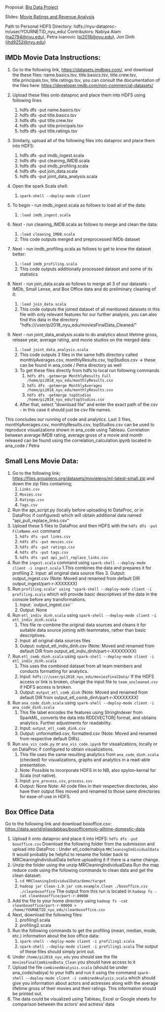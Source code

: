 Proposal: [Big Data Project](https://docs.google.com/document/d/1w3zPQwyXO4kyajLx2g-alETq7KZbePB0s7fyvpeRUeo/edit?usp=sharing)

Slides: [Movie Ratings and Revenue Analysis](https://docs.google.com/presentation/d/1XqphU7l2aT25uZczdglWua7tq3-X0T6Ww-z-ZavtNEY/edit?usp=sharing)

Path to Personal HDFS Directory: hdfs://nyu-dataproc-m/user/YOURNETID_nyu_edu/
Contributors: Nabiya Alam (na2794@nyu.edu), Petra Ivanovic (pi2018@nyu.edu), Jon Dinh (jhd9252@nyu.edu)

## IMDb Movie Data Instructions:

1. Go to the following link, https://datasets.imdbws.com/,  and download the these files: name.basics.tsv, title.basics.tsv, title.crew.tsv, title.principals.tsv, title.ratings.tsv, you can consult the documentation of the files here: https://developer.imdb.com/non-commercial-datasets/
2. Upload these files onto dataproc and place them into HDFS using following lines
    1. hdfs dfs -put name.basics.tsv
    2. hdfs dfs -put title.basics.tsv 
    3. hdfs dfs -put title.crew.tsv
    4. hdfs dfs -put title.principals.tsv
    5. hdfs dfs -put title.ratings.tsv

3. Similarly, upload all of the following files into dataproc and place them into HDFS:
    1. hdfs dfs -put imdb_ingest.scala
    2. hdfs dfs -put cleaning_IMDB.scala
    3. hdfs dfs -put imdb_profiling.scala
    4. hdfs dfs -put join_data.scala
    5. hdfs dfs -put joint_data_analysis.scala

4. Open the spark Scala shell: 
    1. `spark-shell --deploy-mode client`

5. To begin - run imdb_ingest.scala as follows to load all of the data:
    1. `:load imdb_ingest.scala`

6. Next - run cleaning_IMDB.scala as follows to merge and clean the data:
    1.  `:load cleaning_IMDB.scala`
    2. This code outputs merged and preprocessed IMDb dataset

7. Next - run imdb_profiling.scala as follows to get to know the dataset better:
    1.  `:load imdb_profiling.scala`
    2. This code outputs additionally processed dataset and some of its statistics

8.  Next - run join_data.scala as follows to merge all 3 of our datasets - IMDb, Small Lense, and Box Office data and do preliminary cleaning of it:
    1.  `:load join_data.scala`
    2. This code outputs the joined dataset of all mentioned datasets in this file with only relevant features for our further analysis, you can also find this data in the directory "hdfs:///user/pi2018_nyu_edu/moviesFinalData_Cleaned/"

9. Next - run joint_data_analysis.scala to do analytics about lifetime gross, release year, average rating, and movie studios on the merged data:
    1.  `:load joint_data_analysis.scala`
    2. This code outputs 3 files in the same hdfs directory called monthlyAverages.csv, monthlyResults.csv, topStudios.csv -> these can be found in ana_code / Petra directory as well
    3. To get these files directly from hdfs to local run following commands
        1. `hdfs dfs -getmerge MonthlyResults_Full /home/pi2018_nyu_edu/monthlyResults.csv`
        2. `hdfs dfs -getmerge MonthlyAverages /home/pi2018_nyu_edu/monthlyResults.csv`
        3. `hdfs dfs -getmerge topStudios /home/pi2018_nyu_edu/topStudios.csv`
    4. After that, select “download file” and enter the exact path of the csv - in this case it should just be csv file names.

This concludes our running of code and analytics. Last 3 files, monthlyAverages.csv, monthlyResults.csv, topStudios.csv can be used to reproduce visualizations shown in ana_code using Tableau. Correlation between average IMDB rating, average gross of a movie and month released can be found using the correlation_calculation.ipynb located in ana_code / Petra

## Small Lens Movie Data:

1. Go to the following link; https://files.grouplens.org/datasets/movielens/ml-latest-small.zip and down the zip files containing;
    1. `Links.csv`
    2. `Movies.csv`
    3. `Ratings.csv`
    4. `Tags.csv`
2. Run the api_script.py (locally before uploading to DataProc, or in DataProc if configured) which will obtain additional data named "api_pull_replace_links.csv"
3. Upload these 5 files to DataProc and then HDFS with the `hdfs dfs -put FileName.ext` command
    1. `hdfs dfs -put links.csv`
    2. `hdfs dfs -put movies.csv`
    3. `hdfs dfs -put ratings.csv`
    4. `hdfs dfs -put tags.csv`
    5. `hdfs dfs -put api_pull_replace_links.csv`
4. Run the `ingest.scala` command using `spark-shell --deploy-mode client -i ingest.scala` 
    1.This combines the data and prepares it for profiling
    2. Input: all original data source files
    3. Output:  output_ingest.csv (Note: Moved and renamed from default DIR output_ingest/part-r-XXXXXXX)
5. Run `profiling.scala" using "spark-shell --deploy-mode client -i profiling.scala` which will provide basic descriptives of the data in the console before any transformations. 
    1. Input: `output_ingest.csv``
    2. Output: None
6. Run `etl_indiv_dinh.scala` using `spark-shell --deploy-mode client -i etl_indiv_dinh.scala`
    1. This file re-combine the original data sources and cleans it for suitable data source joining with teammates, rather than basic descriptives. 
    2. Input: all original data sources files
    3. Output: output_etl_indiv_dinh.csv (Note: Moved and renamed from default DIR from output_etl_indiv_dinh/part-r-XXXXXXXX)
7. Run `etl_comb_dinh.scala` using `spark-shell --deploy-mode client -i etl_indiv_dinh.scala`
    1. This uses the combined dataset from all team members and conducts formatting for analytics. 
    2. Input: `hdfs:///user/pi2018_nyu_edu/moviesFinalData/` If the HDFS access or link is broken, change the input file to `team_uncleaned.csv` if HDFS access is broken.
    3. Output: `output_etl_comb_dinh` (Note: Moved and renamed from default DIR from output_etl_comb_dinh/part-r-XXXXXXXX)
8. Run `ana_code_dinh.scala` using `spark-shell --deploy-mode client -i ana_code_dinh.scala`
    1. This file label encodes the features using StringIndexer from SparkML, converts the data into RDD[VECTOR] format, and obtains analytics. Further adjustments for readability. 
    2. Input: `output_etl_comb_dinh.csv`
    3. Output: unformatted.csv, formatted.csv (Note: Moved and renamed from respective default DIRs). 
9. Run `ana_vis_code.py` or `ana_vis_code.ipynb` for visualizations, locally or on DataProc if configured to obtain visualizations. 
    1. This file uses the same resulting analytics from `ana_code_dinh.scala` (checked) for visualizations, graphs and analytics in a read-able presentation.
    2. Note: Possible to incorporate HDFS in to NB, also spylon-kernal for Scala (not native).
    3. Input: `pre_process.csv`, `process.csv`
    4. Output: None
Note: All code files in their respective directories, also have their output files moved and renamed to those same directories for ease-of-use in HDFS. 



## Box Office Data

Go to the following link and download boxoffice.csv: https://data.world/eliasdabbas/boxofficemojo-alltime-domestic-data 

1. Upload it onto dataproc and place it into HDFS: `hdfs dfs -put boxoffice.csv`
Download the following folder from the submission and upload into DataProc :
Under etl_code/nabiya `MRCleaningIndividualData` It would probably be helpful to rename the folder back to  MRCleaningIndividualData before uploading it if there is a name change.
2. Unzip the folder using the unzip MRCleaningIndividualData Run the map reduce code using the following commands to clean data and get the clean dataset:
    1. `cd MRCleaningIndividualData/demo/target`
    2. `hadoop jar Clean-1.0.jar com.example.Clean ./boxoffice.csv ./cleanboxoffice` The output from this run is located in `hadoop fs -cat cleanboxoffice/part-r-00000`
3. Add the file to your home directory using `hadoop fs -cat cleanboxoffice/part-r-00000 > /home/YOURNETID_nyu_edu/cleanboxoffice.csv`
4. Next, download the following files:
    1. profiling1.scala
    2. profiling2.scala
5. Run the following commands to get the profiling (mean, median, mode, etc.) information about the box office data:
    1. `spark-shell --deploy-mode client -i profiling1.scala`
    2. `spark-shell --deploy-mode client -i profiling1.scala` The output of these files should simply print out.
6. Under `/home/pi2018_nyu_edu` you should see the file `moviesFinalCombinedData_Clean` you should have access to it
7. Upload the file `combinedAnalysis.scala` (should be under ana_code/nabiya) to your hdfs and run it using the command `spark-shell --deploy-mode client -i combinedAnalysis.scala` which should give you information about actors and actresses along with the average lifetime gross of their movies and their ratings. This information should be printed out.
8. The data could be visualized using Tableau, Excel or Google sheets for comparison between the actors’ and actress’ data
